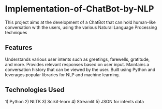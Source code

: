 # Implementation-of-ChatBot-by-NLP
This project aims at the development of a ChatBot that can hold human-like conversation with the users, using the various Natural Language Processing techniques
<h2>Features</h2>
Understands various user intents such as greetings, farewells, gratitude, and more.
Provides relevant responses based on user input.
Maintains a conversation history that can be viewed by the user.
Built using Python and leverages popular libraries for NLP and machine learning.
<h2>Technologies Used</h2>
1) Python
2) NLTK
3) Scikit-learn
4) Streamlit
5) JSON for intents data

